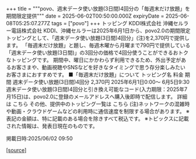 +++
title = """povo、週末データ使い放題(3日間)4回分の「毎週末だけ放題」を期間限定提供"""
date = 2025-06-02T00:50:00.000Z
expiryDate = 2025-06-08T05:25:07.277Z
tags = ["povo"]
+++
トッピング KDDI株式会社 沖縄セルラー電話株式会社 KDDI、沖縄セルラーは2025年6月1日から、povo2.0の期間限定トッピングとして、「週末データ使い放題(3日間)4回分」(注)を2,370円で提供します。 「毎週末だけ放題」と題し、毎週木曜から月曜まで790円で提供している「週末データ使い放題(3日間)」の3回分の価格で4回分使うことができるおトクなトッピングです。 期間中、曜日にかかわらず利用できるため、外出予定があるお客さまや、動画視聴やSNSなどを好きなタイミングで思う存分楽しみたいお客さまにおすすめです。 ■「毎週末だけ放題」について トッピング名 料金 期間 週末データ使い放題(3日間)4回分 2,370円 2025年6月1日0:00～ 6月5日9:30 週末データ使い放題(3日間)4回分と引き換え可能なコード(入力期限：2025年7月15日)は、povo2.0に登録のメールアドレスへ購入後即時で配信します。 詳細は こちら その他、提供中のトッピング一覧は こちら (注)ネットワークの混雑時や動画・クラウドゲームなどの利用時に通信速度を制限する場合があります。 ※表記の金額は、特に記載のある場合を除きすべて税込です。 ※トピックスに記載された情報は、発表日現在のものです。

掲載日時:2025/06/02 09:50

[[source]](https://povo.jp/news/newsrelease/20250601_03/)
